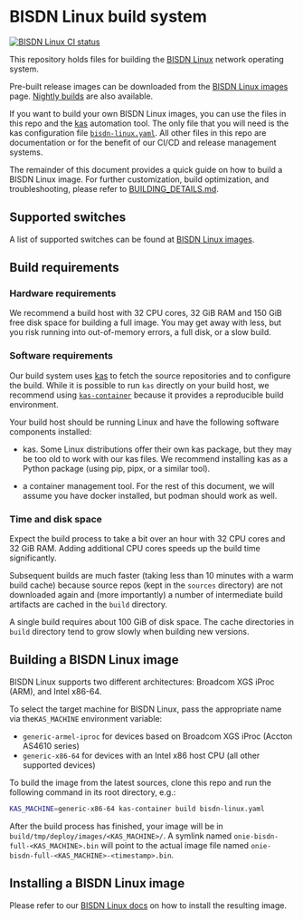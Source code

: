 # BISDN Linux build system

[![BISDN Linux CI status](https://github.com/bisdn/bisdn-linux/actions/workflows/build-bisdn-linux.yml/badge.svg)](https://github.com/bisdn/bisdn-linux/actions/workflows/build-bisdn-linux.yml)

This repository holds files for building the
[BISDN Linux](https://docs.bisdn.de/) network operating system.

Pre-built release images can be downloaded from the
[BISDN Linux images](https://docs.bisdn.de/download_images.html) page.
[Nightly builds](http://repo.bisdn.de/nightly_builds/) are also available.

If you want to build your own BISDN Linux images, you can use the files
in this repo and the [kas](https://github.com/siemens/kas) automation
tool. The only file that you will need is the kas configuration file
[`bisdn-linux.yaml`](bisdn-linux.yaml). All other files in this repo
are documentation or for the benefit of our CI/CD and release management
systems.

The remainder of this document provides a quick guide on how to build
a BISDN Linux image. For further customization, build optimization, and
troubleshooting, please refer to [BUILDING_DETAILS.md](BUILDING_DETAILS.md).

## Supported switches

A list of supported switches can be found at
[BISDN Linux images](https://docs.bisdn.de/download_images.html).

## Build requirements

### Hardware requirements

We recommend a build host with 32 CPU cores, 32 GiB RAM and 150 GiB free
disk space for building a full image. You may get away with less, but
you risk running into out-of-memory errors, a full disk, or a slow build.

### Software requirements

Our build system uses
[kas](https://kas.readthedocs.io/en/latest/userguide.html) to fetch the
source repositories and to configure the build. While it is possible to
run `kas` directly on your build host, we recommend using
[`kas-container`](https://kas.readthedocs.io/en/latest/userguide/kas-container.html)
because it provides a reproducible build environment.

Your build host should be running Linux and have the following software
components installed:

- kas. Some Linux distributions offer their own kas package, but they
  may be too old to work with our kas files. We recommend installing
  kas as a Python package (using pip, pipx, or a similar tool).

- a container management tool. For the rest of this document, we will assume
  you have docker installed, but podman should work as well.

### Time and disk space

Expect the build process to take a bit over an hour with 32 CPU cores
and 32 GiB RAM. Adding additional CPU cores speeds up the build time
significantly.

Subsequent builds are much faster (taking less than 10 minutes with a warm
build cache) because source repos (kept in the `sources` directory) are not
downloaded again and (more importantly) a number of intermediate build
artifacts are cached in the `build` directory.

A single build requires about 100 GiB of disk space. The cache directories in
`build` directory tend to grow slowly when building new versions.

## Building a BISDN Linux image

BISDN Linux supports two different architectures: Broadcom XGS iProc (ARM), and
Intel x86-64.

To select the target machine for BISDN Linux, pass the appropriate name via
the`KAS_MACHINE` environment variable:

* `generic-armel-iproc` for devices based on Broadcom XGS iProc (Accton AS4610 series)
* `generic-x86-64` for devices with an Intel x86 host CPU (all other supported devices)

To build the image from the latest sources, clone this repo and run the
following command in its root directory, e.g.:

```bash
KAS_MACHINE=generic-x86-64 kas-container build bisdn-linux.yaml
```

After the build process has finished, your image will be in
`build/tmp/deploy/images/<KAS_MACHINE>/`. A symlink named
`onie-bisdn-full-<KAS_MACHINE>.bin` will point to the actual image
file named `onie-bisdn-full-<KAS_MACHINE>-<timestamp>.bin`.

## Installing a BISDN Linux image

Please refer to our
[BISDN Linux docs](https://docs.bisdn.de/getting_started/install_bisdn_linux.html)
on how to install the resulting image.
